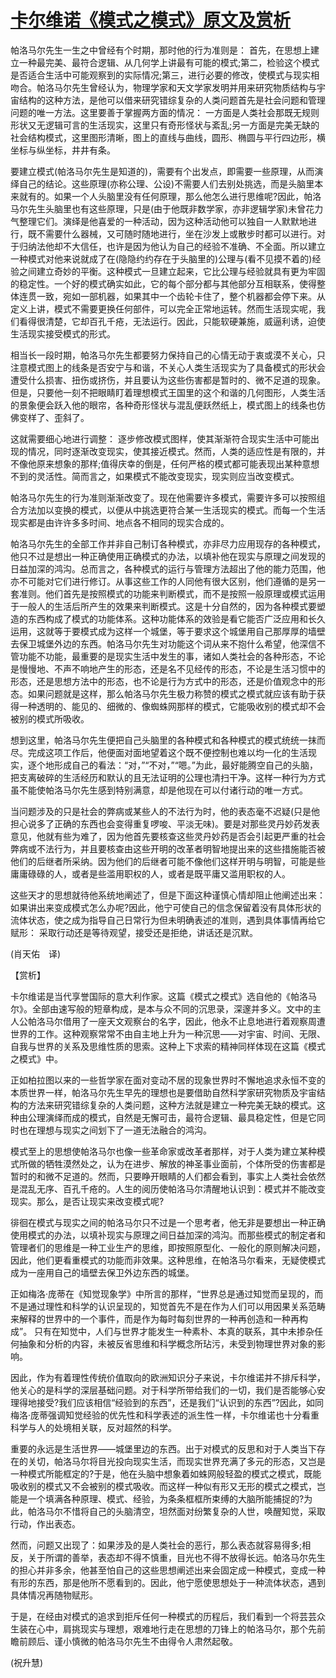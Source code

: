 # [卡尔维诺《模式之模式》原文及赏析](https://www.vrrw.net/wx/12466.html)

帕洛马尔先生一生之中曾经有个时期，那时他的行为准则是： 首先，在思想上建立一种最完美、最符合逻辑、从几何学上讲最有可能的模式;第二，检验这个模式是否适合生活中可能观察到的实际情况;第三，进行必要的修改，使模式与现实相吻合。帕洛马尔先生曾经认为，物理学家和天文学家发明并用来研究物质结构与宇宙结构的这种方法，是他可以借来研究错综复杂的人类问题首先是社会问题和管理问题的唯一方法。这里要善于掌握两方面的情况： 一方面是人类社会那既无规则形状又无逻辑可言的生活现实，这里只有奇形怪状与紊乱;另一方面是完美无缺的社会结构模式，这里图形清晰，图上的直线与曲线，圆形、椭圆与平行四边形，横坐标与纵坐标，井井有条。

要建立模式(帕洛马尔先生是知道的)，需要有个出发点，即需要一些原理，从而演绎自己的结论。这些原理(亦称公理、公设)不需要人们去别处挑选，而是头脑里本来就有的。如果一个人头脑里没有任何原理，那么他怎么进行思维呢?因此，帕洛马尔先生头脑里也有这些原理，只是(由于他既非数学家，亦非逻辑学家)未曾花力气整理它们。演绎是他喜爱的一种活动，因为这种活动他可以独自一人默默地进行，既不需要什么器械，又可随时随地进行，坐在沙发上或散步时都可以进行。对于归纳法他却不大信任，也许是因为他认为自己的经验不准确、不全面。所以建立一种模式对他来说就成了在(隐隐约约存在于头脑里的)公理与(看不见摸不着的)经验之间建立奇妙的平衡。这种模式一旦建立起来，它比公理与经验就具有更为牢固的稳定性。一个好的模式确实如此，它的每个部分都与其他部分互相联系，使得整体连贯一致，宛如一部机器，如果其中一个齿轮卡住了，整个机器都会停下来。从定义上讲，模式不需要更换任何部件，可以完全正常地运转。然而生活现实呢，我们看得很清楚，它却百孔千疮，无法运行。因此，只能软硬兼施，威逼利诱，迫使生活现实接受模式的形式。

相当长一段时期，帕洛马尔先生都要努力保持自己的心情无动于衷或漠不关心，只注意模式图上的线条是否安宁与和谐，不关心人类生活现实为了具备模式的形状会遭受什么损害、扭伤或挤伤，并且要认为这些伤害都是暂时的、微不足道的现象。但是，只要他一刻不把眼睛盯着理想模式王国里的这个和谐的几何图形，人类生活的景象便会跃入他的眼帘，各种奇形怪状与混乱便跃然纸上，模式图上的线条也仿佛变样了、歪斜了。



这就需要细心地进行调整： 逐步修改模式图样，使其渐渐符合现实生活中可能出现的情况，同时逐渐改变现实，使其接近模式。然而，人类的适应性是有限的，并不像他原来想象的那样;值得庆幸的倒是，任何严格的模式都可能表现出某种意想不到的灵活性。简而言之，如果模式不能改变现实，现实则应当改变模式。

帕洛马尔先生的行为准则渐渐改变了。现在他需要许多模式，需要许多可以按照组合方法加以变换的模式，以便从中挑选更符合某一生活现实的模式。而每一个生活现实都是由许许多多时间、地点各不相同的现实合成的。

帕洛马尔先生的全部工作并非自己制订各种模式，亦非尽力应用现存的各种模式，他只不过是想出一种正确使用正确模式的办法，以填补他在现实与原理之间发现的日益加深的鸿沟。总而言之，各种模式的运行与管理方法超出了他的能力范围，他亦不可能对它们进行修订。从事这些工作的人同他有很大区别，他们遵循的是另一套准则。他们首先是按照模式的功能来判断模式，而不是按照一般原理或模式运用于一般人的生活后所产生的效果来判断模式。这是十分自然的，因为各种模式要塑造的东西构成了模式的功能体系。这种功能体系的效验是看它能否广泛应用和长久运用，这就等于要模式成为这样一个城堡，等于要求这个城堡用自己那厚厚的墙壁去保卫城堡外边的东西。帕洛马尔先生对功能这个词从来不抱什么希望，他深信不管功能不功能，最重要的是现实生活中发生的事，诸如人类社会的各种形态，不论是慢慢地、不声不响地产生的形态，还是名不见经传的形态，不论是生活习惯中的形态，还是思想方法中的形态，也不论是行为方式中的形态，还是价值观念中的形态。如果问题就是这样，那么帕洛马尔先生极力称赞的模式之模式就应该有助于获得一种透明的、能见的、细微的、像蜘蛛网那样的模式，它能吸收别的模式却不会被别的模式所吸收。

想到这里，帕洛马尔先生便把自己头脑里的各种模式和各种模式的模式统统一抹而尽。完成这项工作后，他便面对面地望着这个既不便控制也难以均一化的生活现实，逐个地形成自己的看法：“对，”“不对，”“嗯。”为此，最好能腾空自己的头脑，把支离破碎的生活经历和默认的且无法证明的公理也清扫干净。这样一种行为方式虽不能使帕洛马尔先生感到特别满意，却是他现在可以付诸行动的唯一方式。

当问题涉及的只是社会的弊病或某些人的不法行为时，他的表态毫不迟疑(只是他担心说多了正确的东西也会变得重复啰唆、平淡无味)。要是对那些灵丹妙药发表意见，他就有些为难了，因为他首先要核查这些灵丹妙药是否会引起更严重的社会弊病或不法行为，并且要核查由这些开明的改革者明智地提出来的这些措施能否被他们的后继者所采纳。因为他们的后继者可能不像他们这样开明与明智，可能是些庸庸碌碌的人，或者是些滥用职权的人，或者是既平庸又滥用职权的人。

这些天才的思想就待他系统地阐述了，但是下面这种谨慎心情却阻止他阐述出来： 如果讲出来变成模式怎么办呢?因此，他宁可使自己的信念保留着没有具体形状的流体状态，使之成为指导自己日常行为但未明确表述的准则，遇到具体事情再给它赋形： 采取行动还是等待观望，接受还是拒绝，讲话还是沉默。

(肖天佑　译)

【赏析】

卡尔维诺是当代享誉国际的意大利作家。这篇《模式之模式》选自他的《帕洛马尔》。全部由速写般的短章构成，是本与众不同的沉思录，深邃并多义。文中的主人公帕洛马尔借用了一座天文观察台的名字，因此，他永不止息地进行着观察周遭世界的工作。这种观察常常不由自主地上升为一种沉思——对宇宙、时间、无限、自我与世界的关系及思维性质的思索。这种上下求索的精神同样体现在这篇《模式之模式》中。

正如柏拉图以来的一些哲学家在面对变动不居的现象世界时不懈地追求永恒不变的本质世界一样，帕洛马尔先生早先的理想也是要借助自然科学家研究物质及宇宙结构的方法来研究错综复杂的人类问题，这种方法就是建立一种完美无缺的模式。这种由公理演绎而成的模式，自然是无懈可击，最符合逻辑、最具稳定性，但是它同时也在理想与现实之间划下了一道无法融合的鸿沟。

模式至上的思想使帕洛马尔也像一些革命家或改革者那样，对于人类为建立某种模式所做的牺牲漠然处之，认为在进步、解放的神圣事业面前，个体所受的伤害都是暂时的和微不足道的。然而，只要睁开眼睛的人们都会看到，事实上人类社会依然是混乱无序、百孔千疮的。人生的阅历使帕洛马尔清醒地认识到：模式并不能改变现实。那么，是否让现实来改变模式呢?

徘徊在模式与现实之间的帕洛马尔只不过是一个思考者，他无非是要想出一种正确使用模式的办法，以填补现实与原理之间日益加深的鸿沟。而那些模式的制定者和管理者们的思维是一种工业生产的思维，即按照原型化、一般化的原则解决问题，因此，他们更看重模式的功能而非效果。这种思维，在帕洛马尔看来，无疑使模式成为一座用自己的墙壁去保卫外边东西的城堡。

正如梅洛·庞蒂在《知觉现象学》中所言的那样，“世界总是通过知觉而呈现的，而不是通过理性和科学的认识呈现的，知觉首先不是在作为人们可以用因果关系范畴来解释的世界中的一个事件，而是作为每时每刻世界的一种再创造和一种再构成”。 只有在知觉中，人们与世界才能发生一种素朴、本真的联系，其中未掺杂任何抽象和分析的内容，未被反省思维和科学概念所玷污，未受到物理世界对象的影响。

因此，作为有着理性传统价值取向的欧洲知识分子来说，卡尔维诺并不排斥科学，他关心的是科学的深层基础问题。对于科学所带给我们的一切，我们是否能够心安理得地接受?我们应该相信“经验到的东西”，还是我们“认识到的东西”?因此，如同梅洛·庞蒂强调知觉经验的优先性和科学表述的派生性一样，卡尔维诺也十分看重科学与人的处境相关联，反对超然的科学。

重要的永远是生活世界——城堡里边的东西。出于对模式的反思和对于人类当下存在的关切，帕洛马尔将目光投向现实生活，而现实世界充满了多元的形态，又岂是一种模式所能框定的?于是，他在头脑中想象着如蛛网般轻盈的模式之模式，既能吸收别的模式又不会被别的模式吸收。而这样一种似有形又无形的模式之模式，岂能是一个填满各种原理、模式、经验，为条条框框所束缚的大脑所能捕捉的?为此，帕洛马尔不惜将自己的头脑清空，坦然面对纷繁复杂的人世，唤醒知觉，采取行动，作出表态。

然而，问题又出现了：如果涉及的是人类社会的恶行，那么表态就容易得多;相反，关于所谓的善举，表态却不得不慎重，目光也不得不放得长远。帕洛马尔先生的担心并非多余，他甚至怕自己的这些思想阐述出来会固定成一种模式，变成一种有形的东西，那是他所不愿看到的。因此，他宁愿使思想处于一种流体状态，遇到具体情况再随物赋形。

于是，在经由对模式的追求到拒斥任何一种模式的历程后，我们看到一个将芸芸众生装在心中，肩挑现实与理想，艰难地行走在思想的刀锋上的帕洛马尔，那个先前瞻前顾后、谨小慎微的帕洛马尔先生不由得令人肃然起敬。

(祝升慧)

